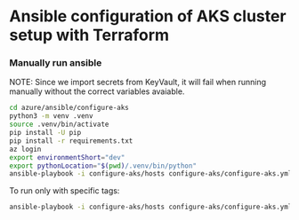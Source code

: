 # Ansible configuration of AKS cluster setup with Terraform

### Manually run ansible

NOTE: Since we import secrets from KeyVault, it will fail when running manually without the correct variables avaiable.

```bash
cd azure/ansible/configure-aks
python3 -m venv .venv
source .venv/bin/activate
pip install -U pip
pip install -r requirements.txt
az login
export environmentShort="dev"
export pythonLocation="$(pwd)/.venv/bin/python"
ansible-playbook -i configure-aks/hosts configure-aks/configure-aks.yml -e "environmentShort=${environmentShort}" -e "ansible_python_interpreter=${pythonLocation}" --flush-cache
```

To run only with specific tags:

```bash
ansible-playbook -i configure-aks/hosts configure-aks/configure-aks.yml -e "environmentShort=${environmentShort}" -e "ansible_python_interpreter=${pythonLocation}" --flush-cache --tags="common,velero"
```
